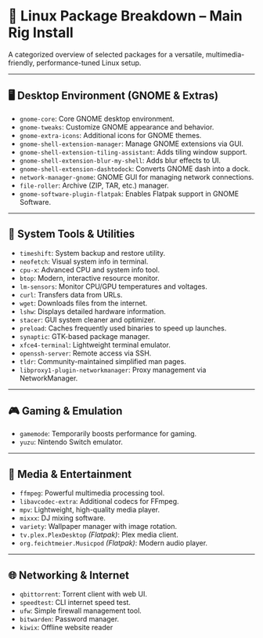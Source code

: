 # 🧠 Linux Package Breakdown – Main Rig Install

A categorized overview of selected packages for a versatile, multimedia-friendly, performance-tuned Linux setup.

---

## 🖥️ Desktop Environment (GNOME & Extras)
- `gnome-core`: Core GNOME desktop environment.
- `gnome-tweaks`: Customize GNOME appearance and behavior.
- `gnome-extra-icons`: Additional icons for GNOME themes.
- `gnome-shell-extension-manager`: Manage GNOME extensions via GUI.
- `gnome-shell-extension-tiling-assistant`: Adds tiling window support.
- `gnome-shell-extension-blur-my-shell`: Adds blur effects to UI.
- `gnome-shell-extension-dashtodock`: Converts GNOME dash into a dock.
- `network-manager-gnome`: GNOME GUI for managing network connections.
- `file-roller`: Archive (ZIP, TAR, etc.) manager.
- `gnome-software-plugin-flatpak`: Enables Flatpak support in GNOME Software.

---

## 🧰 System Tools & Utilities
- `timeshift`: System backup and restore utility.
- `neofetch`: Visual system info in terminal.
- `cpu-x`: Advanced CPU and system info tool.
- `btop`: Modern, interactive resource monitor.
- `lm-sensors`: Monitor CPU/GPU temperatures and voltages.
- `curl`: Transfers data from URLs.
- `wget`: Downloads files from the internet.
- `lshw`: Displays detailed hardware information.
- `stacer`: GUI system cleaner and optimizer.
- `preload`: Caches frequently used binaries to speed up launches.
- `synaptic`: GTK-based package manager.
- `xfce4-terminal`: Lightweight terminal emulator.
- `openssh-server`: Remote access via SSH.
- `tldr`: Community-maintained simplified man pages.
- `libproxy1-plugin-networkmanager`: Proxy management via NetworkManager.

---

## 🎮 Gaming & Emulation
- `gamemode`: Temporarily boosts performance for gaming.
- `yuzu`: Nintendo Switch emulator.

---

## 🎵 Media & Entertainment
- `ffmpeg`: Powerful multimedia processing tool.
- `libavcodec-extra`: Additional codecs for FFmpeg.
- `mpv`: Lightweight, high-quality media player.
- `mixxx`: DJ mixing software.
- `variety`: Wallpaper manager with image rotation.
- `tv.plex.PlexDesktop` *(Flatpak)*: Plex media client.
- `org.feichtmeier.Musicpod` *(Flatpak)*: Modern audio player.

---

## 🌐 Networking & Internet
- `qbittorrent`: Torrent client with web UI.
- `speedtest`: CLI internet speed test.
- `ufw`: Simple firewall management tool.
- `bitwarden`: Password manager.
- `kiwix`: Offline website reader
